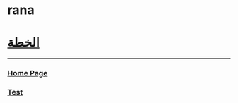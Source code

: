 # rana
# [الخطة](thePlan.md)

<hr>

### [Home Page](https://wesam-1110111.github.io/rana/)
### [Test](https://wesam-1110111.github.io/rana/test.html)
